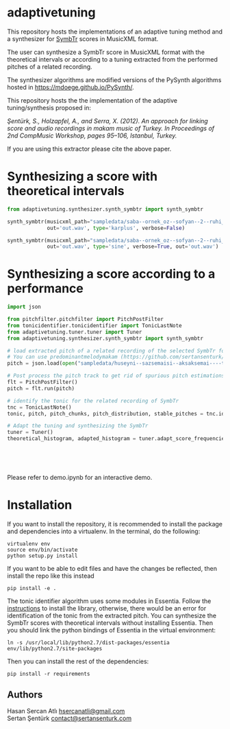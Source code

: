 # adaptivetuning
This repository hosts the implementations of an adaptive tuning method and a synthesizer for [SymbTr](https://github.com/MTG/SymbTr) scores in MusicXML format.

The user can synthesize a SymbTr score in MusicXML format with the theoretical intervals or according to a tuning extracted from the performed pitches of a related recording.

The synthesizer algorithms are modified versions of the PySynth algorithms hosted in https://mdoege.github.io/PySynth/.

This repository hosts the the implementation of the adaptive tuning/synthesis proposed in:

_Şentürk, S., Holzapfel, A., and Serra, X. (2012). An approach for linking score and audio recordings in makam music of Turkey. In Proceedings of 2nd CompMusic Workshop, pages 95–106, Istanbul, Turkey._

If you are using this extractor please cite the above paper. 

Synthesizing a score with theoretical intervals
=======
```python
from adaptivetuning.synthesizer.synth_symbtr import synth_symbtr

synth_symbtr(musicxml_path="sampledata/saba--ornek_oz--sofyan--2--ruhi_ayangil/saba--ornek_oz--sofyan--2--ruhi_ayangil.xml",
             out='out.wav', type='karplus', verbose=False)

synth_symbtr(musicxml_path="sampledata/saba--ornek_oz--sofyan--2--ruhi_ayangil/saba--ornek_oz--sofyan--2--ruhi_ayangil.xml",
             out='out.wav', type='sine', verbose=True, out='out.wav')
```

Synthesizing a score according to a performance
=======
```python
import json

from pitchfilter.pitchfilter import PitchPostFilter
from tonicidentifier.tonicidentifier import TonicLastNote
from adaptivetuning.tuner.tuner import Tuner
from adaptivetuning.synthesizer.synth_symbtr import synth_symbtr

# load extracted pitch of a related recording of the selected SymbTr for adaptive tuning
# You can use predominantmelodymakam (https://github.com/sertansenturk/predominantmelodymakam) to compute the pitch track
pitch = json.load(open("sampledata/huseyni--sazsemaisi--aksaksemai----tatyos_efendi/8b8d697b-cad9-446e-ad19-5e85a36aa253.json", 'r'))['pitch']

# Post process the pitch track to get rid of spurious pitch estimations and correct octave errors
flt = PitchPostFilter()
pitch = flt.run(pitch)

# identify the tonic for the related recording of SymbTr
tnc = TonicLastNote()
tonic, pitch, pitch_chunks, pitch_distribution, stable_pitches = tnc.identify(pitch)

# Adapt the tuning and synthesizing the SymbTr
tuner = Tuner()
theoretical_histogram, adapted_histogram = tuner.adapt_score_frequencies(musicxml_path="sampledata/huseyni--sazsemaisi--aksaksemai----tatyos_efendi/huseyni--sazsemaisi--aksaksemai----tatyos_efendi.xml",
                                                                         performed_tonic=tonic['value'],
                                                                         stable_pitches=stable_pitches,
                                                                         type='karplus',
                                                                         verbose=False)
```

Please refer to demo.ipynb for an interactive demo.

Installation
============

If you want to install the repository, it is recommended to install the package and dependencies into a virtualenv. In the terminal, do the following:

    virtualenv env
    source env/bin/activate
    python setup.py install

If you want to be able to edit files and have the changes be reflected, then install the repo like this instead

    pip install -e .

The tonic identifier algorithm uses some modules in Essentia. 
Follow the [instructions](essentia.upf.edu/documentation/installing.html) to install the library, otherwise, there would be an error for identification of the tonic from the extracted pitch.
You can synthesize the SymbTr scores with theoretical intervals without installing Essentia.
Then you should link the python bindings of Essentia in the virtual environment:

    ln -s /usr/local/lib/python2.7/dist-packages/essentia env/lib/python2.7/site-packages

Then you can install the rest of the dependencies:

    pip install -r requirements

Authors
-------
Hasan Sercan Atlı	hsercanatli@gmail.com  
Sertan Şentürk		contact@sertansenturk.com
